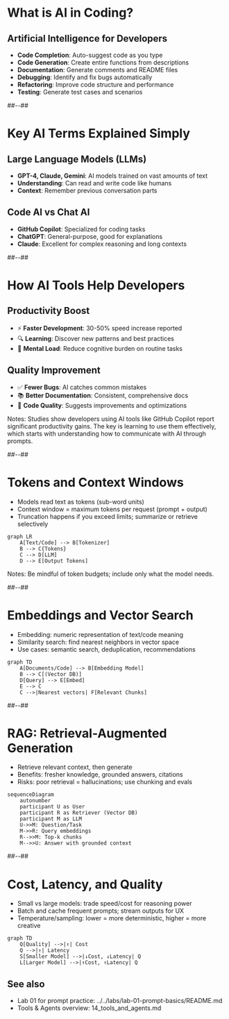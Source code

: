 <!-- .slide -->

# What is AI in Coding?

## **Artificial Intelligence for Developers**

- **Code Completion**: Auto-suggest code as you type
- **Code Generation**: Create entire functions from descriptions
- **Documentation**: Generate comments and README files
- **Debugging**: Identify and fix bugs automatically
- **Refactoring**: Improve code structure and performance
- **Testing**: Generate test cases and scenarios

##--##

<!-- .slide -->

# Key AI Terms Explained Simply

## **Large Language Models (LLMs)**
- **GPT-4, Claude, Gemini**: AI models trained on vast amounts of text
- **Understanding**: Can read and write code like humans
- **Context**: Remember previous conversation parts

## **Code AI vs Chat AI**
- **GitHub Copilot**: Specialized for coding tasks
- **ChatGPT**: General-purpose, good for explanations
- **Claude**: Excellent for complex reasoning and long contexts

##--##

<!-- .slide -->

# How AI Tools Help Developers

## **Productivity Boost**
- ⚡ **Faster Development**: 30-50% speed increase reported
- 🔍 **Learning**: Discover new patterns and best practices
- 🧠 **Mental Load**: Reduce cognitive burden on routine tasks

## **Quality Improvement** 
- ✅ **Fewer Bugs**: AI catches common mistakes
- 📚 **Better Documentation**: Consistent, comprehensive docs
- 🔧 **Code Quality**: Suggests improvements and optimizations

Notes:
Studies show developers using AI tools like GitHub Copilot report significant productivity gains. The key is learning to use them effectively, which starts with understanding how to communicate with AI through prompts.

##--##

<!-- .slide -->

# Tokens and Context Windows

- Models read text as tokens (sub-word units)
- Context window = maximum tokens per request (prompt + output)
- Truncation happens if you exceed limits; summarize or retrieve selectively

```mermaid
graph LR
    A[Text/Code] --> B[Tokenizer]
    B --> C{Tokens}
    C --> D[LLM]
    D --> E[Output Tokens]
```

Notes:
Be mindful of token budgets; include only what the model needs.

##--##

<!-- .slide -->

# Embeddings and Vector Search

- Embedding: numeric representation of text/code meaning
- Similarity search: find nearest neighbors in vector space
- Use cases: semantic search, deduplication, recommendations

```mermaid
graph TD
    A[Documents/Code] --> B[Embedding Model]
    B --> C[(Vector DB)]
    D[Query] --> E[Embed]
    E --> C
    C -->|Nearest vectors| F[Relevant Chunks]
```

##--##

<!-- .slide -->

# RAG: Retrieval-Augmented Generation

- Retrieve relevant context, then generate
- Benefits: fresher knowledge, grounded answers, citations
- Risks: poor retrieval = hallucinations; use chunking and evals

```mermaid
sequenceDiagram
    autonumber
    participant U as User
    participant R as Retriever (Vector DB)
    participant M as LLM
    U->>M: Question/Task
    M->>R: Query embeddings
    R-->>M: Top-k chunks
    M-->>U: Answer with grounded context
```

##--##

<!-- .slide -->

# Cost, Latency, and Quality

- Small vs large models: trade speed/cost for reasoning power
- Batch and cache frequent prompts; stream outputs for UX
- Temperature/sampling: lower = more deterministic, higher = more creative

```mermaid
graph TD
    Q[Quality] -->|↑| Cost
    Q -->|↑| Latency
    S[Smaller Model] -->|↓Cost, ↓Latency| Q
    L[Larger Model] -->|↑Cost, ↑Latency| Q
```

## See also
- Lab 01 for prompt practice: ../../labs/lab-01-prompt-basics/README.md
- Tools & Agents overview: 14_tools_and_agents.md
